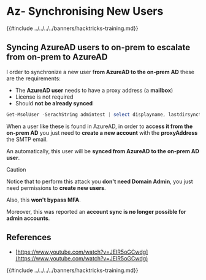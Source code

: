 # Az- Synchronising New Users

{{#include ../../../../banners/hacktricks-training.md}}

## Syncing AzureAD users to on-prem to escalate from on-prem to AzureAD

I order to synchronize a new user f**rom AzureAD to the on-prem AD** these are the requirements:

- The **AzureAD user** needs to have a proxy address (a **mailbox**)
- License is not required
- Should **not be already synced**

```powershell
Get-MsolUser -SerachString admintest | select displayname, lastdirsynctime, proxyaddresses, lastpasswordchangetimestamp | fl
```

When a user like these is found in AzureAD, in order to **access it from the on-prem AD** you just need to **create a new account** with the **proxyAddress** the SMTP email.

An automatically, this user will be **synced from AzureAD to the on-prem AD user**.

> [!CAUTION]
> Notice that to perform this attack you **don't need Domain Admin**, you just need permissions to **create new users**.
>
> Also, this **won't bypass MFA**.
>
> Moreover, this was reported an **account sync is no longer possible for admin accounts**.

## References

- [https://www.youtube.com/watch?v=JEIR5oGCwdg](https://www.youtube.com/watch?v=JEIR5oGCwdg)

{{#include ../../../../banners/hacktricks-training.md}}
